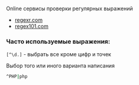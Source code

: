 Online сервисы проверки регулярных выражений

* [regexr.com](https://regexr.com/)
* [regex101.com](https://regex101.com/)


### Часто используемые выражения:
```[^\d.]``` - выбрать все кроме цифр и точек

Выбор того или иного варианта написания
```bash
^PHP|php
```